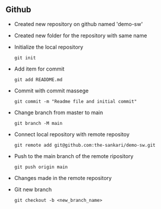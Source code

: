 ## Github

- Created new repository on github named 'demo-sw'
- Created new folder for the repository with same name
- Initialize the local repository

  ```
  git init
  ```

- Add item for commit
  ```
  git add READDME.md
  ```
- Commit with commit massege

  ```
  git commit -m "Readme file and initial commit"
  ```

- Change branch from master to main
  ```
  git branch -M main
  ```
- Connect local repository with remote repositoy
  ```
  git remote add git@github.com:the-sankari/demo-sw.git
  ```
- Push to the main branch of the remote ripository
  ```
  git push origin main
  ```
- Changes made in the remote repository

- Git new branch
  ```
  git checkout -b <new_branch_name>
  ```

  
